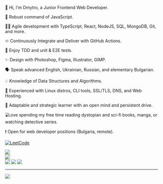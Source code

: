 👋 Hi, I'm Dmytro, a Junior Frontend Web Developer.

🤟 Robust command of JavaScript.

👨‍💻 Agile development with TypeScript, React, NodeJS, SQL, MongoDB, Git, and more.

♾️ Continuously Integrate and Deliver with GitHub Actions.

🧪 Enjoy TDD and unit & E2E tests.

✨ Design with Photoshop, Figma, Illustrator, GIMP.

🗣 Speak advanced English, Ukrainian, Russian, and elementary Bulgarian.

💡 Knowledge of Data Structures and Algorithms.

🐧 Experienced with Linux distros, CLI tools, SSL/TLS, DNS, and Web Hosting.

🧠 Adaptable and strategic learner with an open mind and persistent drive.

⌛Love spending my free time reading dystopian and sci-fi books, manga, or watching detective series. 

❗️ Open for web developer positions (Bulgaria, remote).

[![LeetCode](https://leetcard.jacoblin.cool/dmltdev?theme=nord&font=Fira%20Code)](https://leetcode.com/dmltdev/)

![](https://github-readme-stats.vercel.app/api?username=dmltdev&theme=dracula&hide_border=false&include_all_commits=false&count_private=false)<br/>
![](https://github-readme-streak-stats.herokuapp.com/?user=dmltdev&theme=dracula&hide_border=false)<br/>
![](https://github-readme-stats.vercel.app/api/top-langs/?username=dmltdev&theme=dracula&hide_border=false&include_all_commits=false&count_private=false&layout=compact)
![](https://github-profile-trophy.vercel.app/?username=dmltdev&theme=dracula&no-frame=false&no-bg=true&margin-w=4)
![](https://quotes-github-readme.vercel.app/api?type=horizontal&theme=tokyonight)

---
[![](https://visitcount.itsvg.in/api?id=dmltdev&icon=9&color=6)](https://visitcount.itsvg.in)

<!-- Proudly created with GPRM ( https://gprm.itsvg.in ) -->
